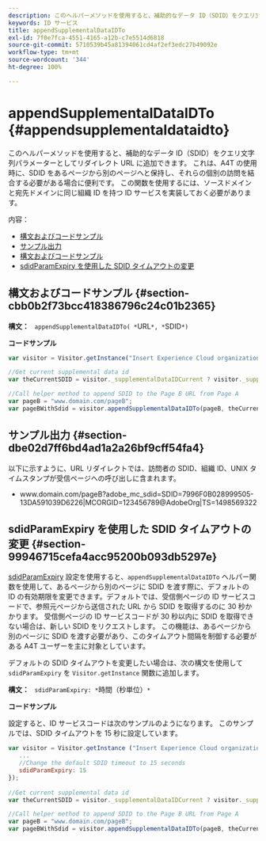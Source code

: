 ```yaml
---
description: このヘルパーメソッドを使用すると、補助的なデータ ID（SDID）をクエリ文字列パラメーターとしてリダイレクト URL に追加できます。 これは、A4T の使用時に、SDID をあるページから別のページへと保持し、それらの個別の訪問を結合する必要がある場合に便利です。 この関数を使用するには、ソースドメインと宛先ドメインに同じ組織 ID を持つ ID サービスを実装しておく必要があります。
keywords: ID サービス
title: appendSupplementalDataIDTo
exl-id: 7f0e7fca-4551-4165-a12b-c7e5514d6818
source-git-commit: 5710539b45a81394061cd4af2ef3edc27b49092e
workflow-type: tm+mt
source-wordcount: '344'
ht-degree: 100%

---
```


# appendSupplementalDataIDTo {#appendsupplementaldataidto}

このヘルパーメソッドを使用すると、補助的なデータ ID（SDID）をクエリ文字列パラメーターとしてリダイレクト URL に追加できます。 これは、A4T の使用時に、SDID をあるページから別のページへと保持し、それらの個別の訪問を結合する必要がある場合に便利です。 この関数を使用するには、ソースドメインと宛先ドメインに同じ組織 ID を持つ ID サービスを実装しておく必要があります。

内容：

<ul class="simplelist"> 
 <li> <a href="../../library/get-set/appendsupplementaldataidto.md#section-cbb0b2f73bcc418386796c24c01b2365" format="dita" scope="local"> 構文およびコードサンプル </a> </li> 
 <li> <a href="../../library/get-set/appendsupplementaldataidto.md#section-dbe02d7ff6bd4ad1a2a26bf9cff54fa4" format="dita" scope="local"> サンプル出力 </a> </li> 
 <li> <a href="../../library/get-set/appendsupplementaldataidto.md#section-cbb0b2f73bcc418386796c24c01b2365" format="dita" scope="local"> 構文およびコードサンプル </a> </li> 
 <li> <a href="../../library/get-set/appendsupplementaldataidto.md#section-99946715cefa4acc95200b093db5297e" format="dita" scope="local"> sdidParamExpiry を使用した SDID タイムアウトの変更 </a> </li> 
</ul>

## 構文およびコードサンプル {#section-cbb0b2f73bcc418386796c24c01b2365}

**構文：** ` appendSupplementalDataIDTo( *`URL`*, *`SDID`*)`

**コードサンプル**

```js
var visitor = Visitor.getInstance("Insert Experience Cloud organization ID here"); 

//Get current supplemental data id
var theCurrentSDID = visitor._supplementalDataIDCurrent ? visitor._supplementalDataIDCurrent : "";

//Call helper method to append SDID to the Page B URL from Page A 
var pageB = "www.domain.com/pageB"; 
var pageBWithSdid = visitor.appendSupplementalDataIDTo(pageB, theCurrentSDID));
```

## サンプル出力 {#section-dbe02d7ff6bd4ad1a2a26bf9cff54fa4}

以下に示すように、URL リダイレクトでは、訪問者の SDID、組織 ID、UNIX タイムスタンプが受信ページへの呼び出しに含まれます。

<ul class="simplelist"> 
 <li> <span class="codeph"> www.domain.com/pageB?adobe_mc_sdid=SDID=7996F0B028999505-13DA591039D6226|MCORGID=123456789@AdobeOrg|TS=1498569322 </span> </li> 
</ul>

## sdidParamExpiry を使用した SDID タイムアウトの変更 {#section-99946715cefa4acc95200b093db5297e}

[sdidParamExpiry](../../library/function-vars/sdidparamexpiry.md#reference-cef3fd03c43b4772b2422e220b40a458) 設定を使用すると、`appendSupplementalDataIDTo` ヘルパー関数を使用して、あるページから別のページに SDID を渡す際に、デフォルトの ID の有効期限を変更できます。デフォルトでは、受信側ページの ID サービスコードで、参照元ページから送信された URL から SDID を取得するのに 30 秒かかります。 受信側ページの ID サービスコードが 30 秒以内に SDID を取得できない場合は、新しい SDID をリクエストします。 この機能は、あるページから別のページに SDID を渡す必要があり、このタイムアウト間隔を制御する必要がある A4T ユーザーを主に対象としています。

デフォルトの SDID タイムアウトを変更したい場合は、次の構文を使用して `sdidParamExpiry` を `Visitor.getInstance` 関数に追加します。

**構文：** ` sdidParamExpiry: *`時間（秒単位）`*`

**コードサンプル**

設定すると、ID サービスコードは次のサンプルのようになります。 このサンプルでは、SDID タイムアウトを 15 秒に設定しています。

```js
var visitor = Visitor.getInstance ("Insert Experience Cloud organization ID here",{ 
   ... 
   //Change the default SDID timeout to 15 seconds 
   sdidParamExpiry: 15 
}); 
 
//Get current supplemental data id
var theCurrentSDID = visitor._supplementalDataIDCurrent ? visitor._supplementalDataIDCurrent : "";

//Call helper method to append SDID to the Page B URL from Page A 
var pageB = "www.domain.com/pageB"; 
var pageBWithSdid = visitor.appendSupplementalDataIDTo(pageB, theCurrentSDID)); 
```
